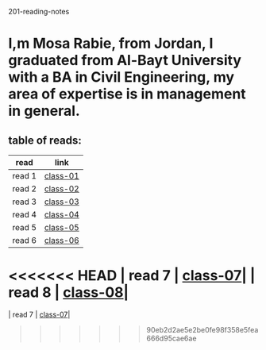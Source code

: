 201-reading-notes

# I,m Mosa Rabie, from Jordan, I graduated from Al-Bayt University with a BA in Civil Engineering, my area of ​​expertise is in management in general.


## table of reads:


| read        | link                   |
| ----------- | -----------            |
| read 1      | [class-01](class-01.md)|
| read 2      | [class-02](class-02.md)|
| read 3      | [class-03](class-03.md)|
| read 4      | [class-04](class-04.md)|
| read 5      | [class-05](class-05.md)|
| read 6      | [class-06](class-06.md)|
<<<<<<< HEAD
| read 7      | [class-07](class-07.md)|
| read 8      | [class-08](class-08.md)|
=======
| read 7      | [class-07](class-07.md)|
>>>>>>> 90eb2d2ae5e2be0fe98f358e5fea666d95cae6ae
